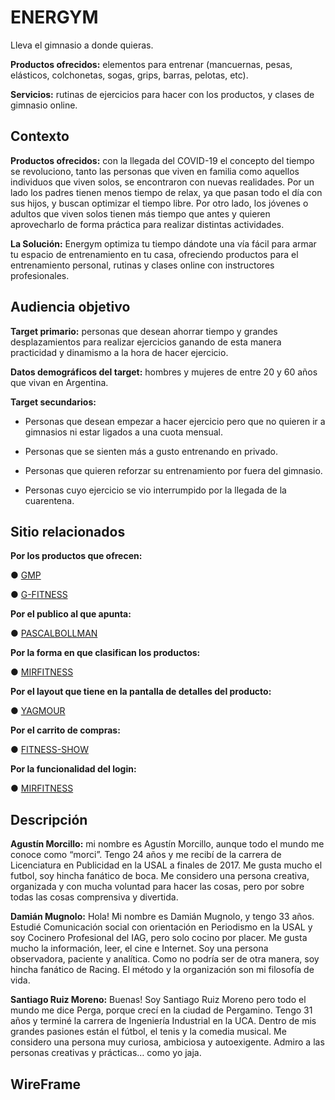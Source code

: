 # ENERGYM

Lleva el gimnasio a donde quieras.

**Productos ofrecidos:** elementos para entrenar (mancuernas, pesas, elásticos, colchonetas, sogas, grips, barras, pelotas, etc).

**Servicios:** rutinas de ejercicios para hacer con los productos, y clases de gimnasio online.

## Contexto

**Productos ofrecidos:** con la llegada del COVID-19 el concepto del tiempo se revoluciono, tanto las personas que viven en familia como aquellos individuos que viven solos, se encontraron con nuevas realidades. Por un lado los padres tienen menos tiempo de relax, ya que pasan todo el día con sus hijos,  y buscan optimizar el tiempo libre. Por otro lado, los jóvenes o adultos que viven solos tienen más tiempo que antes y quieren aprovecharlo de forma práctica para realizar distintas actividades.

**La Solución:** Energym optimiza tu tiempo dándote una vía fácil para armar tu espacio de entrenamiento en tu casa, ofreciendo productos para el entrenamiento personal, rutinas y clases online con instructores profesionales.

## Audiencia objetivo

**Target primario:** personas que desean ahorrar tiempo y grandes desplazamientos para realizar ejercicios ganando de esta manera practicidad y dinamismo a la hora de hacer ejercicio.

**Datos demográficos del target:** hombres y mujeres de entre 20 y 60 años que vivan en Argentina.


**Target secundarios:**

- Personas que desean empezar a hacer ejercicio pero que no quieren ir a gimnasios ni estar ligados a una cuota mensual.

- Personas que se sienten más a gusto entrenando en privado.

- Personas que quieren reforzar su entrenamiento por fuera del gimnasio.

- Personas cuyo ejercicio se vio interrumpido por la llegada de la cuarentena.

## Sitio relacionados

**Por los productos que ofrecen:**

● [GMP](https://www.gmp.com.ar/)

● [G-FITNESS](https://tienda.gfitness.com.ar/shop/category/entrena-en-casa-38/page/1)

**Por el publico al que apunta:**

● [PASCALBOLLMAN](http://www.pascalbollmann.ch/de/)

**Por la forma en que clasifican los productos:**

● [MIRFITNESS](https://mirfitness.com.ar/categoria-producto/accesorios/)

**Por el layout que tiene en la pantalla de detalles del producto:**

● [YAGMOUR](https://www.yagmour.com.ar/pantalon-de-sintetico-millie/p)

**Por el carrito de compras:**

● [FITNESS-SHOW](https://www.fitness-show.com.ar/)

**Por la funcionalidad del login:**

● [MIRFITNESS](https://mirfitness.com.ar/)


## Descripción

**Agustín Morcillo:** mi nombre es Agustín Morcillo, aunque todo el mundo me conoce como “morci”. Tengo 24 años y me recibí de la carrera de Licenciatura en Publicidad en la USAL a finales de 2017. Me gusta mucho el futbol, soy hincha fanático de boca. Me considero una persona creativa, organizada y con mucha voluntad para hacer las cosas, pero por sobre todas las cosas comprensiva y divertida.

**Damián Mugnolo:** Hola! Mi nombre es Damián Mugnolo, y tengo 33 años. Estudié Comunicación social con orientación en Periodismo en la USAL y soy Cocinero Profesional del IAG, pero solo cocino por placer. Me gusta mucho la información, leer, el cine e Internet. Soy una persona observadora, paciente y analítica. Como no podría ser de otra manera, soy hincha fanático de Racing. El método y la organización son mi filosofía de vida. 

**Santiago Ruiz Moreno:** Buenas! Soy Santiago Ruiz Moreno pero todo el mundo me dice Perga, porque crecí en la ciudad de Pergamino. Tengo 31 años y terminé la carrera de Ingeniería Industrial en la UCA. Dentro de mis grandes pasiones están el fútbol, el tenis y la comedia musical. Me considero una persona muy curiosa, ambiciosa y autoexigente. Admiro a las personas creativas y prácticas… como yo jaja.


## WireFrame
